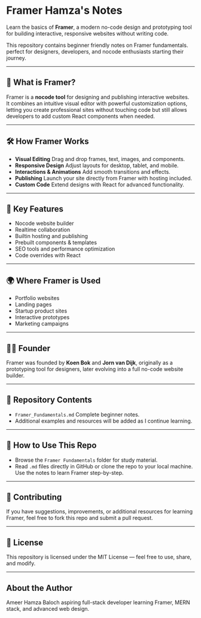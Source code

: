 # Framer Hamza's Notes

Learn the basics of **Framer**, a modern no-code design and prototyping tool for building interactive, responsive websites without writing code.

This repository contains beginner friendly notes on Framer fundamentals. perfect for designers, developers, and nocode enthusiasts starting their journey.

---

## 📖 What is Framer?

Framer is a **nocode tool** for designing and publishing interactive websites.  
It combines an intuitive visual editor with powerful customization options, letting you create professional sites without touching code but still allows developers to add custom React components when needed.

---

## 🛠 How Framer Works

- **Visual Editing**  Drag and drop frames, text, images, and components.
- **Responsive Design**  Adjust layouts for desktop, tablet, and mobile.
- **Interactions & Animations**  Add smooth transitions and effects.
- **Publishing**  Launch your site directly from Framer with hosting included.
- **Custom Code**  Extend designs with React for advanced functionality.

---

## 📌 Key Features

- Nocode website builder
- Realtime collaboration
- Builtin hosting and publishing
- Prebuilt components & templates
- SEO tools and performance optimization
- Code overrides with React

---

## 🌍 Where Framer is Used

- Portfolio websites
- Landing pages
- Startup product sites
- Interactive prototypes
- Marketing campaigns

---

## 👨‍💻 Founder

Framer was founded by **Koen Bok** and **Jorn van Dijk**, originally as a prototyping tool for designers, later evolving into a full no-code website builder.

---

## 📂 Repository Contents

- `Framer_Fundamentals.md` Complete beginner notes.
- Additional examples and resources will be added as I continue learning.

---

## 🚀 How to Use This Repo
 
- Browse the `Framer Fundamentals` folder for study material.  
- Read `.md` files directly in GitHub or clone the repo to your local machine.  
Use the notes to learn Framer step-by-step.

---

## 🤝 Contributing

If you have suggestions, improvements, or additional resources for learning Framer, feel free to fork this repo and submit a pull request.

---

## 📜 License

This repository is licensed under the MIT License — feel free to use, share, and modify.

---
## About the Author  
Ameer Hamza Baloch aspiring full-stack developer learning Framer, MERN stack, and advanced web design. 
